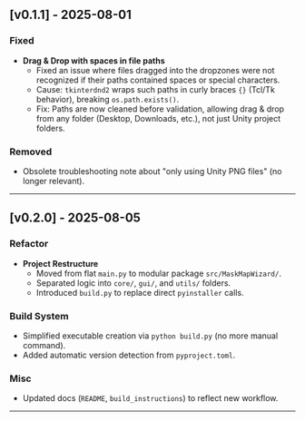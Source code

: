 ## [v0.1.1] - 2025-08-01
### Fixed

- **Drag & Drop with spaces in file paths**
  - Fixed an issue where files dragged into the dropzones were not recognized
    if their paths contained spaces or special characters.
  - Cause: `tkinterdnd2` wraps such paths in curly braces `{}` (Tcl/Tk behavior),
    breaking `os.path.exists()`.
  - Fix: Paths are now cleaned before validation, allowing drag & drop from
    any folder (Desktop, Downloads, etc.), not just Unity project folders.

### Removed
- Obsolete troubleshooting note about "only using Unity PNG files" (no longer relevant).

---

## [v0.2.0] - 2025-08-05
### Refactor

- **Project Restructure**
  - Moved from flat `main.py` to modular package `src/MaskMapWizard/`.
  - Separated logic into `core/`, `gui/`, and `utils/` folders.
  - Introduced `build.py` to replace direct `pyinstaller` calls.

### Build System
- Simplified executable creation via `python build.py` (no more manual command).
- Added automatic version detection from `pyproject.toml`.

### Misc
- Updated docs (`README`, `build_instructions`) to reflect new workflow.

---
